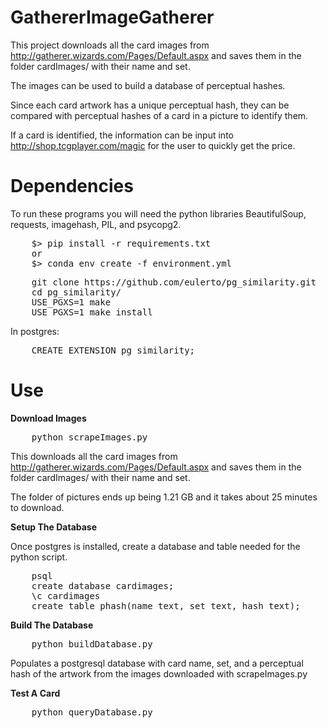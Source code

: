 # GathererImageGatherer

This project downloads all the card images from http://gatherer.wizards.com/Pages/Default.aspx and saves them in the folder cardImages/ with their name and set.

The images can be used to build a database of perceptual hashes.

Since each card artwork has a unique perceptual hash, they can be compared with perceptual hashes of a card in a picture to identify them.

If a card is identified, the information can be input into http://shop.tcgplayer.com/magic for the user to quickly get the price.

# Dependencies

To run these programs you will need the python libraries BeautifulSoup, requests, imagehash, PIL, and psycopg2.
<pre>
    $> pip install -r requirements.txt
    or
    $> conda env create -f environment.yml
</pre>

<pre>
    git clone https://github.com/eulerto/pg_similarity.git
    cd pg_similarity/
    USE_PGXS=1 make
    USE_PGXS=1 make install
</pre>

In postgres:
<pre>
    CREATE EXTENSION pg_similarity;
</pre>

# Use

**Download Images**
<pre>
    python scrapeImages.py
</pre>

This downloads all the card images from http://gatherer.wizards.com/Pages/Default.aspx and saves them in the folder cardImages/ with their name and set.

The folder of pictures ends up being 1.21 GB and it takes about 25 minutes to download.

**Setup The Database**

Once postgres is installed, create a database and table needed for the python script.
<pre>
    psql
    create database cardimages;
    \c cardimages
    create table phash(name text, set text, hash text);
</pre>

**Build The Database**
<pre>
    python buildDatabase.py
</pre>

Populates a postgresql database with card name, set, and a perceptual hash of the artwork from the images downloaded with scrapeImages.py

**Test A Card**
<pre>
    python queryDatabase.py
</pre>
